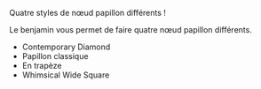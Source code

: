 Quatre styles de nœud papillon différents !

Le benjamin vous permet de faire quatre nœud papillon différents.

 - Contemporary Diamond
 - Papillon classique
 - En trapèze
 - Whimsical Wide Square
